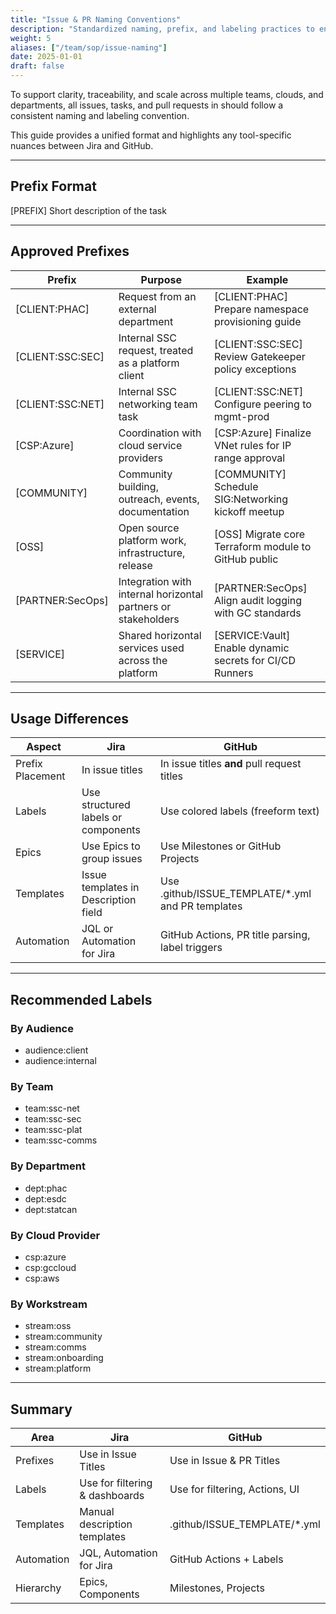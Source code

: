 ```yaml
---
title: "Issue & PR Naming Conventions"
description: "Standardized naming, prefix, and labeling practices to ensure consistency and clarity in how work is tracked across the Aurora initiative."
weight: 5
aliases: ["/team/sop/issue-naming"]
date: 2025-01-01
draft: false
---
```


To support clarity, traceability, and scale across multiple teams, clouds, and departments, all issues, tasks, and pull requests in should follow a consistent naming and labeling convention.

This guide provides a unified format and highlights any tool-specific nuances between Jira and GitHub.

---

## Prefix Format

[PREFIX] Short description of the task

---

## Approved Prefixes

| Prefix               | Purpose                                                        | Example                                                  |
|----------------------|----------------------------------------------------------------|----------------------------------------------------------|
| [CLIENT:PHAC]        | Request from an external department                            | [CLIENT:PHAC] Prepare namespace provisioning guide       |
| [CLIENT:SSC:SEC]     | Internal SSC request, treated as a platform client             | [CLIENT:SSC:SEC] Review Gatekeeper policy exceptions     |
| [CLIENT:SSC:NET]     | Internal SSC networking team task                              | [CLIENT:SSC:NET] Configure peering to mgmt-prod          |
| [CSP:Azure]          | Coordination with cloud service providers                      | [CSP:Azure] Finalize VNet rules for IP range approval    |
| [COMMUNITY]          | Community building, outreach, events, documentation            | [COMMUNITY] Schedule SIG:Networking kickoff meetup       |
| [OSS]                | Open source platform work, infrastructure, release             | [OSS] Migrate core Terraform module to GitHub public     |
| [PARTNER:SecOps]     | Integration with internal horizontal partners or stakeholders  | [PARTNER:SecOps] Align audit logging with GC standards   |
| [SERVICE]            | Shared horizontal services used across the platform            | [SERVICE:Vault] Enable dynamic secrets for CI/CD Runners |

---

## Usage Differences

| Aspect            | Jira                                   | GitHub                                              |
|-------------------|----------------------------------------|-----------------------------------------------------|
| Prefix Placement  | In issue titles                        | In issue titles **and** pull request titles         |
| Labels            | Use structured labels or components    | Use colored labels (freeform text)                  |
| Epics             | Use Epics to group issues              | Use Milestones or GitHub Projects                   |
| Templates         | Issue templates in Description field   | Use .github/ISSUE_TEMPLATE/*.yml and PR templates   |
| Automation        | JQL or Automation for Jira             | GitHub Actions, PR title parsing, label triggers    |

---

## Recommended Labels

### By Audience

- audience:client
- audience:internal

### By Team

- team:ssc-net
- team:ssc-sec
- team:ssc-plat
- team:ssc-comms

### By Department

- dept:phac
- dept:esdc
- dept:statcan

### By Cloud Provider

- csp:azure
- csp:gccloud
- csp:aws

### By Workstream

- stream:oss
- stream:community
- stream:comms
- stream:onboarding
- stream:platform

---

## Summary

| Area        | Jira                           | GitHub                         |
|-------------|--------------------------------|--------------------------------|
| Prefixes    | Use in Issue Titles            | Use in Issue & PR Titles       |
| Labels      | Use for filtering & dashboards | Use for filtering, Actions, UI |
| Templates   | Manual description templates   | .github/ISSUE_TEMPLATE/*.yml   |
| Automation  | JQL, Automation for Jira       | GitHub Actions + Labels        |
| Hierarchy   | Epics, Components              | Milestones, Projects           |
